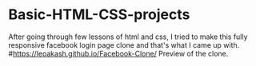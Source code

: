 # Basic-HTML-CSS-projects
After going through few lessons of html and css, I tried to make this fully responsive facebook login page clone and that's what I came up with.  
#https://leoakash.github.io/Facebook-Clone/
Preview of the clone.
